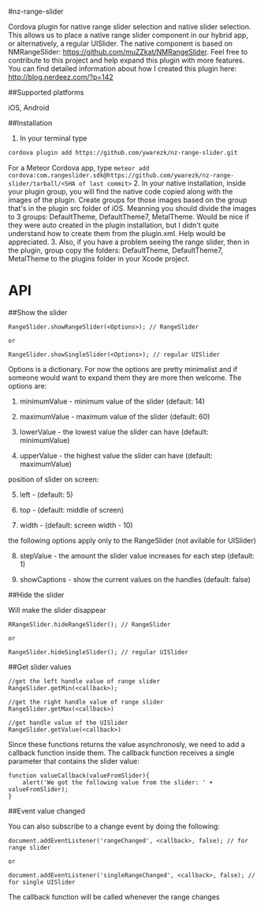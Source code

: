 
#nz-range-slider



Cordova plugin for native range slider selection and native slider selection.
This allows us to place a native range slider component in our hybrid app, or alternatively, a regular UISlider. 
The native component is based on NMRangeSlider: https://github.com/muZZkat/NMRangeSlider.
Feel free to contribute to this project and help expand this plugin with more features.
You can find detailed information about how I created this plugin here: http://blog.nerdeez.com/?p=142



##Supported platforms

iOS, Android


##Installation


1. In your terminal type
  ```bash
  cordova plugin add https://github.com/ywarezk/nz-range-slider.git 
  ```
  For a Meteor Cordova app, type
  ```meteor add cordova:com.rangeslider.sdk@https://github.com/ywarezk/nz-range-slider/tarball/<SHA of last commit>```
2. In your native installation, inside your plugin group, you will find the native code copied along with the images of the plugin. 
Create groups for those images based on the group that's in the plugin src folder of iOS. 
Meanning you should divide the images to 3 groups: DefaultTheme, DefaultTheme7, MetalTheme.
Would be nice if they were auto created in the plugin installation, but I didn't quite understand how to create them from the plugin.xml.
Help would be appreciated.
3. Also, if you have a problem seeing the range slider, then in the plugin, group copy the folders: DefaultTheme, DefaultTheme7, MetalTheme to the plugins folder in your Xcode project.

API
===

##Show the slider


```
RangeSlider.showRangeSlider(<Options>); // RangeSlider

or

RangeSlider.showSingleSlider(<Options>); // regular UISlider
```
Options is a dictionary.
For now the options are pretty minimalist and if someone would want to expand them they are more then welcome. 
The options are:

1. minimumValue - minimum value of the slider (default: 14)


2. maximumValue - maximum value of the slider (default: 60)


3. lowerValue - the lowest value the slider can have (default: minimumValue)


4. upperValue - the highest value the slider can have (default: maximumValue)


position of slider on screen:

5. left - (default: 5)

6. top - (default: middle of screen)

7. width - (default: screen width - 10)


the following options apply only to the RangeSlider (not avilable for UISlider)

8. stepValue - the amount the slider value increases for each step (default: 1)

8. showCaptions - show the current values on the handles (default: false)


##Hide the slider


Will make the slider disappear 
```
RRangeSlider.hideRangeSlider(); // RangeSlider

or

RangeSlider.hideSingleSlider(); // regular UISlider
```



##Get slider values


```
//get the left handle value of range slider
RangeSlider.getMin(<callback>);

//get the right handle value of range slider
RangeSlider.getMax(<callback>)

//get handle value of the UISlider
RangeSlider.getValue(<callback>)
```

Since these functions returns the value asynchronosly, we need to add a callback function inside them. 
The callback function receives a single parameter that contains the slider value: 
```
function valueCallback(valueFromSlider){
	alert('We got the following value from the slider: ' + valueFromSlider);
}
``` 



##Event value changed


You can also subscribe to a change event by doing the following: 
```
document.addEventListener('rangeChanged', <callback>, false); // for range slider

or

document.addEventListener('singleRangeChanged', <callback>, false); // for single UISlider
```
The callback function will be called whenever the range changes





